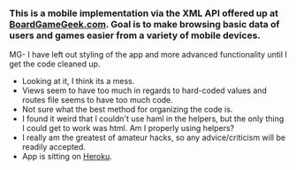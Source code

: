 ### This is a mobile implementation via the XML API offered up at [BoardGameGeek.com](http://boardgamegeek.com).  Goal is to make browsing basic data of users and games easier from a variety of mobile devices.  

MG- I have left out styling of the app and more advanced functionality until I get the code cleaned up.  

* Looking at it, I think its a mess.  
* Views seem to have too much in regards to hard-coded values and routes file seems to have too much code.  
* Not sure what the best method for organizing the code is.  
* I found it weird that I couldn't use haml in the helpers, but the only thing I could get to work was html.  Am I properly using helpers?
* I really am the greatest of amateur hacks, so any advice/criticism will be readily accepted.
* App is sitting on [Heroku](http://boardgamegeek.herokuapp.com).